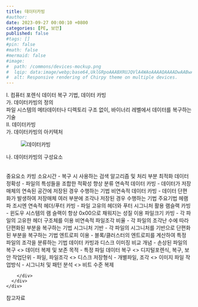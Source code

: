 ```yaml
---
title: 데이터카빙
#author: 
date: 2023-09-27 00:00:10 +0800
categories: [PE, 보안]
published: false
#tags: []
#pin: false
#math: false
#mermaid: false
#image:
#  path: /commons/devices-mockup.png
#  lqip: data:image/webp;base64,UklGRpoAAABXRUJQVlA4WAoAAAAQAAAADwAABwAAQUxQSDIAAAARL0AmbZurmr57yyIiqE8oiG0bejIYEQTgqiDA9vqnsUSI6H+oAERp2HZ65qP/VIAWAFZQOCBCAAAA8AEAnQEqEAAIAAVAfCWkAALp8sF8rgRgAP7o9FDvMCkMde9PK7euH5M1m6VWoDXf2FkP3BqV0ZYbO6NA/VFIAAAA
#  alt: Responsive rendering of Chirpy theme on multiple devices.
---
```


<div class="post-wrap">
  <div class="para">
    <div class="para-title">
      I. 컴퓨터 포렌식 데이터 복구 기법, 데이터 카빙
    </div>
    <div class="para-cntnt">
      <div class="para">
        <div class="para-title">
          가. 데이터카빙의 정의
        </div>
        <div class="para-cntnt">
            파일 시스템의 메타데이터나 디렉토리 구조 없이, 바이너리 레벨에서 데이터를 복구하는 기술
        </div>
      </div>
    </div>
  </div>
  
  <div class="para">
    <div class="para-title">
      II. 데이터카빙
    </div>
    <div class="para-cntnt">
      <div class="para">
        <div class="para-title">
          가. 데이터카빙의 아키텍처
        </div>
        <div class="para-cntnt">
          <figure class="post-figure">
            <img src="/assets/img/posts/데이터카빙.png" alt="데이터카빙">
<!--            <figcaption>Source: Unveiling the Metaverse: Exploring Emerging Trends, Multifaceted Perspectives, and Future Challenges</figcaption>-->
          </figure>
        </div>
      </div>
      <div class="para">
        <div class="para-title">
          나. 데이터카빙의 구성요소
        </div>
        <div class="para-cntnt">
          <table class="post-table">
          </table>
          중요요소
  카빙 소요시간 - 복구 시 사용하는 검색 알고리즘 및 처리 부분 최적화
  데이터 정확성 - 파일의 특성들을 조합한 적확성 향상
분류 
  연속적 데이터 카빙 - 데이터가 저장매체의 연속된 공간에 저장된 경우 수행하는 기법
  비연속적 데이터 카빙 - 데이터 단편화가 발생하여 저장매체 여러 부분에 조각나 저장된 경우 수행하는 기법
주요기법 헤램파 조시엔
  연속적 
    헤더/푸터 카빙 - 파일 고유의 헤더와 푸터 시그니처 활용
    램슬랙 카빙 - 윈도우 시스템의 램 슬랙이 항상 0x00으로 채워지는 성질 이용
    파일크기 카빙 - 각 파일의 고유한 헤더 구조체를 이용
  비연속적
    파일조각 비율 - 각 파일의 조각난 수에 따라 단편화된 부분을 복구하는 기법
    시그니처 기반 - 각 파일의 시그니처를 기반으로 단편화된 부분을 복구하는 기법
    엔트로피 이용 - 블록/클러스터의 엔트로피를 계산하여 특정 파일의 조각을 분류하는 기법
데이터 카빙과 디스크 이미징 비교
  개념 - 손상된 파일의 복구 &lt;&gt; 데이터 복제 및 보존
  목적 - 특정 파일 데이터 복구 &lt;&gt; 디지털포렌식, 복구, 보안
  작업단위 - 파일, 파일조각 &lt;&gt; 디스크
  저장형식 - 개별파일, 조각 &lt;&gt; 이미지 파일
  작업방식 - 시그니처 및 패턴 분석 &lt;&gt; 비트 수준 복제

        </div>
      </div>
    </div>
  </div>

  <div class="refr-wrap">
    <div class="refr-title">
        참고자료
    </div>
    <ol class="refr-list">
    <!--    <li>(나현식, 최대선) <a target="_blank" href="https://scienceon.kisti.re.kr/commons/util/originalView.do?cn=JAKO202225948430499&oCn=JAKO202225948430499&dbt=JAKO&journal=NJOU00291864">메타버스 보안 위협 요소 및 대응 방안 검토</a></li>-->
    <!--    <li>(M. Uddin, S. Manickam, H. Ullah, M. Obaidat and A. Dandoush) <a target="_blank" href="https://ieeexplore.ieee.org/abstract/document/10138386">Unveiling the Metaverse: Exploring Emerging Trends, Multifaceted Perspectives, and Future Challenges</a></li>-->
    </ol>
  </div>
</div>
